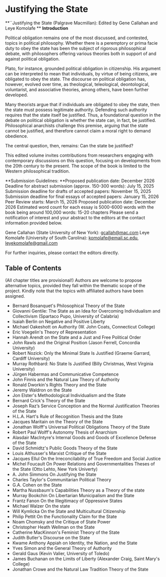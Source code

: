 # Justifying the State

**``Justifying the State (Palgrave Macmillan): Edited by Gene Callahan and Leye Komolafe
** 
**Introduction**

Political obligation remains one of the most discussed, and contested, topics in political philosophy. Whether there is a peremptory or prima facie duty to obey the state has been the subject of rigorous philosophical debate, with philosophers offering various theories both in support of and against political obligation. 
 
Plato, for instance, grounded political obligation in citizenship. His argument can be interpreted to mean that individuals, by virtue of being citizens, are obligated to obey the state. The discourse on political obligation has, however, evolved over time, as theological, teleological, deontological, voluntarist, and associative theories, among others, have been further developed. 
 
Many theorists argue that if individuals are obligated to obey the state, then the state must possess legitimate authority. Defending such authority requires that the state itself be justified. Thus, a foundational question in the debate on political obligation is whether the state can, in fact, be justified. Philosophical anarchists challenge this premise, arguing that the state cannot be justified, and therefore cannot claim a moral right to demand obedience. 

The central question, then, remains: Can the state be justified? 

This edited volume invites contributions from researchers engaging with contemporary discussions on this question, focusing on developments from the 20th century to the present. The scope of the book is limited to the Western philosophical tradition. 

**Submission Guidelines:
**Proposed publication date: December 2026 
Deadline for abstract submission (approx. 150-300 words): July 15, 2025 
Submission deadline for drafts of accepted papers: November 15, 2025
Submission deadline for final essays of accepted papers: January 15, 2026
Peer Review starts: March 15, 2026
Proposed publication date: December 2026 
Estimated word count for each essay is 5000-6000 words with the book being around 100,000 words: 15-20 chapters
Please send a notification of interest and your abstract to the editors at the contact information provided below. 

Gene Callahan (State University of New York): gcallah@mac.com
Leye Komolafe (University of South Carolina): komolafe@email.sc.edu, leyekomolafe@gmail.com

For further inquiries, please contact the editors directly. 


## Table of Contents

(All chapter titles are provisional!) Authors are welcome to propose alternative topics, provided they fall within the thematic scope of the project. Kindly note that the topics with affiliated authors have been assigned. 

- Bernard Bosanquet's Philosophical Theory of the State
- Giovanni Gentile: The State as an Idea for Overcoming Individualism and Collectivism (Spartaco Pupo, University of Calabria)
- Isaiah Berlin on Negative and Positive Liberty
- Michael Oakeshott on Authority (W. John Coats, Connecticut College)
- Eric Voegelin's Theory of Representation
- Hannah Arendt on the State and a Just and Free Political Order
- John Rawls and the Original Position (Jason Ferrell, Concordia University)
- Robert Nozick: Only the Minimal State Is Justified (Graeme Garrard, Cardiff University)
- Murray Rothbard: No State Is Justified (Billy Christmas, West Virginia University)
- Jürgen Habermas and Communicative Competence
- John Finnis and the Natural Law Theory of Authority 
- Ronald Dworkin's Rights Theory and the State
- Jeremy Waldron on the State
- Jon Elster's Methodological Individualism and the State
- Bernard Crick's Theory of the State
- Joseph Raz’s Service Conception and the Normal Justification Theories of the State
- H.L.A. Hart's Rule of Recognition Thesis and the State
- Jacques Maritain on the Theory of the State
- Jonathan Wolff's Universal Political Obligations Theory of the State
- Robert Paul Wolff's Autonomy Thesis of Anarchism
- Alasdair MacIntyre's Internal Goods and Goods of Excellence Defense of the State
- David Schmidtz's Public Goods Theory of the State
- Louis Althusser's Marxist Critique of the State
- Jacques Ellul On the Irreconcilability of True Freedom and Social Justice
- Michel Foucault On Power Relations and Governmentalities Theses of the State (Otto Lehto, New York Univerty)
- A. John Simmons On Justifying the State
- Charles Taylor's Communitarian Political Theory
- G.A. Cohen on the State
- Martha Nussbaum's Capabilities Theory as a Theory of the state
- Murray Bookchin On Libertarian Municipalism and the State
- Frantz Fanon On the Illegitimacy of Oppressive States
- Michael Walzer On the state
- Will Kymlicka On the State and Multicultural Citizenship
- Philip Pettit On the Functionality Claim for the State
- Noam Chomsky and the Critique of State Power
- Christopher Heath Wellman on the State
- Catherine MacKinnon's Feminist Theory of the State
- Judith Butler's Discourse on the State
- Kwame Anthony Appiah on Identity, the Nation, and the State
- Yves Simon and the General Theory of Authority 
- Gerald Gaus (Kevin Valier, University of Toledo)
- James Buchanan on the Limits of Liberty (Alexander Craig, Saint Mary's College)
- Jonathan Crowe and the Natural Law Tradition Theory of the State
